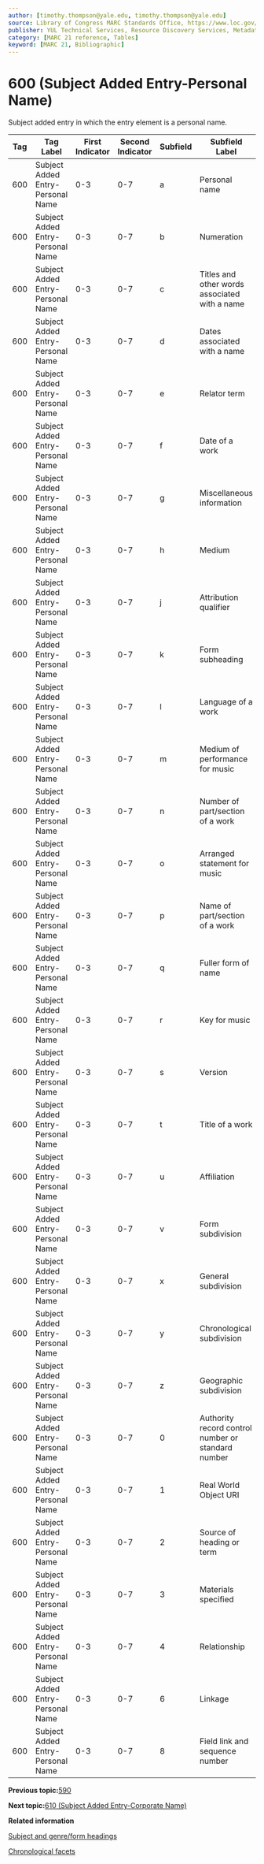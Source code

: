 ```yaml
---
author: [timothy.thompson@yale.edu, timothy.thompson@yale.edu]
source: Library of Congress MARC Standards Office, https://www.loc.gov/marc/bibliographic/bd600.html
publisher: YUL Technical Services, Resource Discovery Services, Metadata Services Unit
category: [MARC 21 reference, Tables]
keyword: [MARC 21, Bibliographic]
---
```


# 600 \(Subject Added Entry-Personal Name\)

Subject added entry in which the entry element is a personal name.

|Tag|Tag Label|First Indicator|Second Indicator|Subfield|Subfield Label|Repeatable|
|---|---------|---------------|----------------|--------|--------------|----------|
|600|Subject Added Entry-Personal Name|0-3|0-7|a|Personal name|F|
|600|Subject Added Entry-Personal Name|0-3|0-7|b|Numeration|F|
|600|Subject Added Entry-Personal Name|0-3|0-7|c|Titles and other words associated with a name|T|
|600|Subject Added Entry-Personal Name|0-3|0-7|d|Dates associated with a name|F|
|600|Subject Added Entry-Personal Name|0-3|0-7|e|Relator term|T|
|600|Subject Added Entry-Personal Name|0-3|0-7|f|Date of a work|F|
|600|Subject Added Entry-Personal Name|0-3|0-7|g|Miscellaneous information|T|
|600|Subject Added Entry-Personal Name|0-3|0-7|h|Medium|F|
|600|Subject Added Entry-Personal Name|0-3|0-7|j|Attribution qualifier|T|
|600|Subject Added Entry-Personal Name|0-3|0-7|k|Form subheading|T|
|600|Subject Added Entry-Personal Name|0-3|0-7|l|Language of a work|F|
|600|Subject Added Entry-Personal Name|0-3|0-7|m|Medium of performance for music|T|
|600|Subject Added Entry-Personal Name|0-3|0-7|n|Number of part/section of a work|T|
|600|Subject Added Entry-Personal Name|0-3|0-7|o|Arranged statement for music|F|
|600|Subject Added Entry-Personal Name|0-3|0-7|p|Name of part/section of a work|T|
|600|Subject Added Entry-Personal Name|0-3|0-7|q|Fuller form of name|F|
|600|Subject Added Entry-Personal Name|0-3|0-7|r|Key for music|F|
|600|Subject Added Entry-Personal Name|0-3|0-7|s|Version|T|
|600|Subject Added Entry-Personal Name|0-3|0-7|t|Title of a work|F|
|600|Subject Added Entry-Personal Name|0-3|0-7|u|Affiliation|F|
|600|Subject Added Entry-Personal Name|0-3|0-7|v|Form subdivision|T|
|600|Subject Added Entry-Personal Name|0-3|0-7|x|General subdivision|T|
|600|Subject Added Entry-Personal Name|0-3|0-7|y|Chronological subdivision|T|
|600|Subject Added Entry-Personal Name|0-3|0-7|z|Geographic subdivision|T|
|600|Subject Added Entry-Personal Name|0-3|0-7|0|Authority record control number or standard number|T|
|600|Subject Added Entry-Personal Name|0-3|0-7|1|Real World Object URI|T|
|600|Subject Added Entry-Personal Name|0-3|0-7|2|Source of heading or term|F|
|600|Subject Added Entry-Personal Name|0-3|0-7|3|Materials specified|F|
|600|Subject Added Entry-Personal Name|0-3|0-7|4|Relationship|T|
|600|Subject Added Entry-Personal Name|0-3|0-7|6|Linkage|F|
|600|Subject Added Entry-Personal Name|0-3|0-7|8|Field link and sequence number|T|

**Previous topic:**[590](../tables/590_bib_table.md)

**Next topic:**[610 \(Subject Added Entry-Corporate Name\)](../tables/610_bib_table.md)

**Related information**  


[Subject and genre/form headings](../tasks/concepts/subject_headings.md)

[Chronological facets](../tasks/events/chronological_facets.md)

